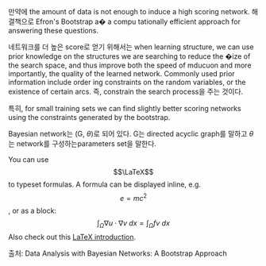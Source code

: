만약에 the amount of data is not enough to induce a high scoring network.
해결책으로 Efron's Bootstrap a� a compu­ tationally efficient approach for answering these questions. 

네트워크를 더 높은 score로 얻기 위해서는 when learning structure, we can use prior knowledge on the structures we are searching to reduce the �ize of the search space, and thus improve both the speed of mducuon and more importantly, the quality of the learned network. Commonly used prior information include order­ ing constraints on the random variables, or the existence of certain arcs. 즉, constrain the search process을 주는 것이다.

특히, for small training sets we can find slightly better scoring networks using the constraints generated by the bootstrap.

Bayesian network는 (G, $\theta$)로 되어 있다. G는 directed acyclic graph를 말하고 $\theta$는 network를 구성하는parameters set을 말한다.

You can use $$\LaTeX$$ to typeset formulas. A formula can be displayed inline, e.g. $$e=mc^2$$, or as a block:
$$\int_\Omega \nabla u \cdot \nabla v~dx = \int_\Omega fv~dx$$
Also check out this [LaTeX introduction](https://en.wikibooks.org/wiki/LaTeX/Mathematics).

출처: Data Analysis with Bayesian Networks: A Bootstrap Approach

